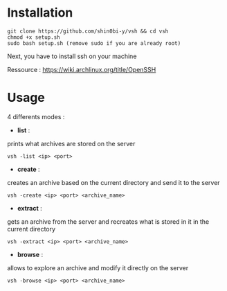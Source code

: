 # Installation
 
```
git clone https://github.com/shin0bi-y/vsh && cd vsh
chmod +x setup.sh
sudo bash setup.sh (remove sudo if you are already root)
```

Next, you have to install ssh on your machine

Ressource : 
https://wiki.archlinux.org/title/OpenSSH

# Usage

4 differents modes :

- **list** : 

prints what archives are stored on the server

```vsh -list <ip> <port>```


- **create** : 

creates an archive based on the current directory and send it to the server

```vsh -create <ip> <port> <archive_name>```


- **extract** : 

gets an archive from the server and recreates what is stored in it in the current directory

```vsh -extract <ip> <port> <archive_name>```


- **browse** : 

allows to explore an archive and modify it directly on the server

```vsh -browse <ip> <port> <archive_name>```
 
